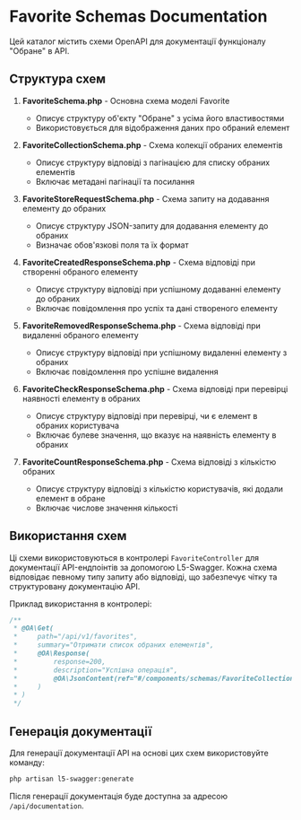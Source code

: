 # Favorite Schemas Documentation

Цей каталог містить схеми OpenAPI для документації функціоналу "Обране" в API.

## Структура схем

1. **FavoriteSchema.php** - Основна схема моделі Favorite
   - Описує структуру об'єкту "Обране" з усіма його властивостями
   - Використовується для відображення даних про обраний елемент

2. **FavoriteCollectionSchema.php** - Схема колекції обраних елементів
   - Описує структуру відповіді з пагінацією для списку обраних елементів
   - Включає метадані пагінації та посилання

3. **FavoriteStoreRequestSchema.php** - Схема запиту на додавання елементу до обраних
   - Описує структуру JSON-запиту для додавання елементу до обраних
   - Визначає обов'язкові поля та їх формат

4. **FavoriteCreatedResponseSchema.php** - Схема відповіді при створенні обраного елементу
   - Описує структуру відповіді при успішному додаванні елементу до обраних
   - Включає повідомлення про успіх та дані створеного елементу

5. **FavoriteRemovedResponseSchema.php** - Схема відповіді при видаленні обраного елементу
   - Описує структуру відповіді при успішному видаленні елементу з обраних
   - Включає повідомлення про успішне видалення

6. **FavoriteCheckResponseSchema.php** - Схема відповіді при перевірці наявності елементу в обраних
   - Описує структуру відповіді при перевірці, чи є елемент в обраних користувача
   - Включає булеве значення, що вказує на наявність елементу в обраних

7. **FavoriteCountResponseSchema.php** - Схема відповіді з кількістю обраних
   - Описує структуру відповіді з кількістю користувачів, які додали елемент в обране
   - Включає числове значення кількості

## Використання схем

Ці схеми використовуються в контролері `FavoriteController` для документації API-ендпоінтів за допомогою L5-Swagger. Кожна схема відповідає певному типу запиту або відповіді, що забезпечує чітку та структуровану документацію API.

Приклад використання в контролері:

```php
/**
 * @OA\Get(
 *     path="/api/v1/favorites",
 *     summary="Отримати список обраних елементів",
 *     @OA\Response(
 *         response=200,
 *         description="Успішна операція",
 *         @OA\JsonContent(ref="#/components/schemas/FavoriteCollection")
 *     )
 * )
 */
```

## Генерація документації

Для генерації документації API на основі цих схем використовуйте команду:

```bash
php artisan l5-swagger:generate
```

Після генерації документація буде доступна за адресою `/api/documentation`.

